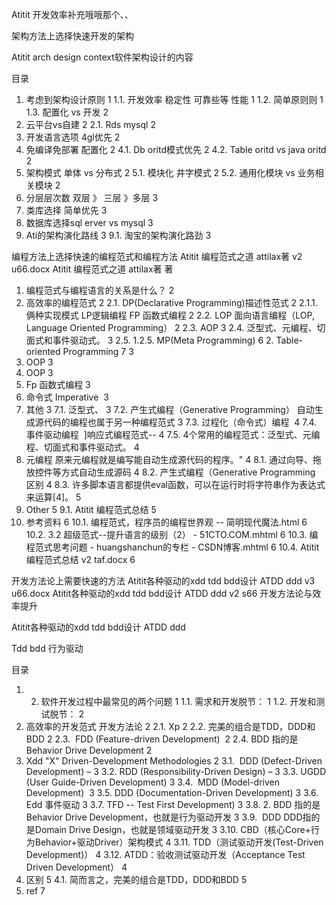 Atitit 开发效率补充哦哦那个、、

架构方法上选择快速开发的架构

Atitit arch design context软件架构设计的内容

目录
1. 考虑到架构设计原则	1
1.1. 开发效率  稳定性 可靠些等 性能	1
1.2. 简单原则则	1
1.3. 配置化 vs 开发	2
2. 云平台vs自建	2
2.1. Rds mysql	2
3. 开发语言选项 4gl优先	2
4. 免编译免部署 配置化	2
4.1. Db oritd模式优先	2
4.2. Table oritd vs java oritd	2
5. 架构模式   单体 vs 分布式	2
5.1. 模块化  井字模式	2
5.2. 通用化模块 vs 业务相关模块	2
6. 分层层次数 双层 》 三层 》多层	3
7. 类库选择 简单优先	3
8. 数据库选择sql erver vs mysql	3
9. Ati的架构演化路线	3
9.1. 淘宝的架构演化路劲	3


编程方法上选择快速的编程范式和编程方法
Atitit 编程范式之道 attilax著 v2 u66.docx
Atitit 编程范式之道 attilax著   著

1. 编程范式与编程语言的关系是什么？	2
2. 高效率的编程范式	2
2.1. DP(Declarative Programming)描述性范式	2
2.1.1. 俩种实现模式 LP逻辑编程 FP 函数式编程	2
2.2. LOP  面向语言编程（LOP, Language Oriented Programming）	2
2.3. AOP	3
2.4. 泛型式、元编程、切面式和事件驱动式。	3
2.5. 1.2.5. MP(Meta Programming)	6 2. Table-oriented Programming 7	3
3. OOP	3
4. OOP	3
5. Fp 函数式编程	3
6. 命令式  Imperative 	3
7. 其他	3
7.1. 泛型式、	3
7.2. 产生式编程（Generative Programming） 自动生成源代码的编程也属于另一种编程范式	3
7.3. 过程化（命令式）编程 	4
7.4. 事件驱动编程  ]响应式编程范式--	4
7.5. 4个常用的编程范式：泛型式、元编程、切面式和事件驱动式。	4
8. 元编程  原来元编程就是编写能自动生成源代码的程序。"	4
8.1. 通过向导、拖放控件等方式自动生成源码	4
8.2. 产生式编程（Generative Programming 区别	4
8.3. 许多脚本语言都提供eval函数，可以在运行时将字符串作为表达式来运算[4]。	5
9. Other	5
9.1. Atitit 编程范式总结	5
10. 参考资料	6
10.1. 编程范式，程序员的编程世界观 -- 简明现代魔法.html	6
10.2. 3.2 超级范式--提升语言的级别（2） - 51CTO.COM.mhtml	6
10.3. 编程范式思考问题 - huangshanchun的专栏 - CSDN博客.mhtml	6
10.4. Atitit 编程范式总结 v2 taf.docx	6

开发方法论上需要快速的方法
Atitit各种驱动的xdd  tdd  bdd设计 ATDD ddd v3 u66.docx
Atitit各种驱动的xdd  tdd  bdd设计 ATDD ddd v2 s66
开发方法论与效率提升

Atitit各种驱动的xdd  tdd  bdd设计 ATDD ddd

Tdd bdd 行为驱动

目录
1. 2. 软件开发过程中最常见的两个问题	1
1.1. 需求和开发脱节：	1
1.2. 开发和测试脱节：	2
2. 高效率的开发范式 开发方法论	2
2.1. Xp	2
2.2. 完美的组合是TDD，DDD和BDD	2
2.3.  FDD (Feature-driven Development) 	2
2.4. BDD  指的是Behavior Drive Development	2
3. Xdd "X" Driven-Development Methodologies	2
3.1.  DDD (Defect-Driven Development) –	3
3.2. RDD (Responsibility-Driven Design) –	3
3.3. UGDD (User Guide-Driven Development)	3
3.4.  MDD (Model-driven Development) 	3
3.5. DDD (Documentation-Driven Development)	3
3.6. Edd 事件驱动	3
3.7. TFD -- Test First Development)	3
3.8. 2. BDD  指的是Behavior Drive Development，也就是行为驱动开发	3
3.9.  DDD DDD指的是Domain Drive Design，也就是领域驱动开发	3
3.10. CBD（核心Core+行为Behavior+驱动Driver）架构模式	4
3.11. TDD（测试驱动开发(Test-Driven Development)）	4
3.12. ATDD：验收测试驱动开发（Acceptance Test Driven Development）	4
4. 区别	5
4.1. 简而言之，完美的组合是TDD，DDD和BDD	5
5. ref	7


